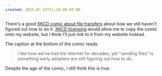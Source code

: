 ```yaml
---
created: 2025-07-22T11:24:00-07:00
---
```


There's a good [XKCD comic about file transfers](https://xkcd.com/949/) about how we still haven't figured out how to do it. [XKCD licensing](https://xkcd.com/license.html) would allow me to copy the comic onto my website, but I think I'll just link to it from my website instead.

The caption at the bottom of the comic reads:

> I like how we've had the internet for decades, yet "sending files" is something early adopters are still figuring out how to do.

Despite the age of the comic, I still think this is true.
